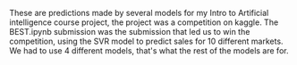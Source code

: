 These are predictions made by several models for my Intro to Artificial intelligence course project, the project was a competition on kaggle.
The BEST.ipynb submission was the submission that led us to win the competition, using the SVR model to predict sales for 10 different markets.
We had to use 4 different models, that's what the rest of the models are for.

